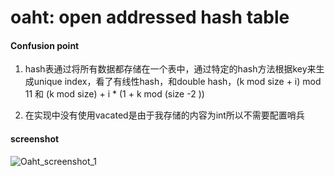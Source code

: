 oaht: open addressed hash table
====

#### Confusion point ####

1. hash表通过将所有数据都存储在一个表中，通过特定的hash方法根据key来生成unique index，看了有线性hash，和double hash，(k mod size + i) mod 11 和 (k mod size) + i * (1 + k mod (size -2 ))

2. 在实现中没有使用vacated是由于我存储的内容为int所以不需要配置哨兵

#### screenshot ####

![Oaht_screenshot_1](https://github.com/pench3r/Program-Study/blob/master/c/Algorithm/oaht/oaht_1.png)
